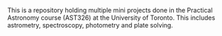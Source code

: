 This is a repository holding multiple mini projects done in the Practical Astronomy course (AST326) at the University of Toronto. This includes astrometry, spectroscopy, photometry and plate solving.
